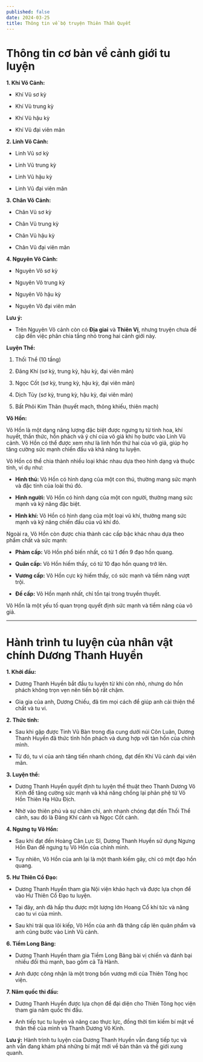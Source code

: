 ```yaml
---
published: false
date: 2024-03-25
title: Thông tin về bộ truyện Thiên Thần Quyết
---
```

# Thông tin cơ bản về cảnh giới tu luyện

**1\. Khí Võ Cảnh:**

*   Khí Vũ sơ kỳ
    
*   Khí Vũ trung kỳ
    
*   Khí Vũ hậu kỳ
    
*   Khí Vũ đại viên mãn
    

**2\. Linh Võ Cảnh:**

*   Linh Vũ sơ kỳ
    
*   Linh Vũ trung kỳ
    
*   Linh Vũ hậu kỳ
    
*   Linh Vũ đại viên mãn
    

<p style="text-align: start"><strong>3. Chân Võ Cảnh:</strong></p>

*   Chân Vũ sơ kỳ
    
*   Chân Vũ trung kỳ
    
*   Chân Vũ hậu kỳ
    
*   Chân Vũ đại viên mãn
    

<p style="text-align: start"><strong>4. Nguyên Võ Cảnh:</strong></p>

*   Nguyên Võ sơ kỳ
    
*   Nguyên Võ trung kỳ
    
*   Nguyên Võ hậu kỳ
    
*   Nguyên Võ đại viên mãn
    

<p style="text-align: start"><strong>Lưu ý:</strong></p>

*   Trên Nguyên Võ cảnh còn có **Địa giai** và **Thiên Vị**, nhưng truyện chưa đề cập đến việc phân chia tầng nhỏ trong hai cảnh giới này.
    

**Luyện Thể:**

1.  Thối Thể (10 tầng)
    
2.  Đãng Khí (sơ kỳ, trung kỳ, hậu kỳ, đại viên mãn)
    
3.  Ngọc Cốt (sơ kỳ, trung kỳ, hậu kỳ, đại viên mãn)
    
4.  Dịch Tủy (sơ kỳ, trung kỳ, hậu kỳ, đại viên mãn)
    
5.  Bất Phôi Kim Thân (huyết mạch, thông khiếu, thiên mạch)
    

<p style="text-align: start"><strong>Võ Hồn:</strong></p><p style="text-align: start">Võ Hồn là một dạng năng lượng đặc biệt được ngưng tụ từ tinh hoa, khí huyết, thần thức, hồn phách và ý chí của võ giả khi họ bước vào Linh Vũ cảnh. Võ Hồn có thể được xem như là linh hồn thứ hai của võ giả, giúp họ tăng cường sức mạnh chiến đấu và khả năng tu luyện.</p><p style="text-align: start">Võ Hồn có thể chia thành nhiều loại khác nhau dựa theo hình dạng và thuộc tính, ví dụ như:</p>

*   **Hình thú:** Võ Hồn có hình dạng của một con thú, thường mang sức mạnh và đặc tính của loài thú đó.
    
*   **Hình người:** Võ Hồn có hình dạng của một con người, thường mang sức mạnh và kỹ năng đặc biệt.
    
*   **Hình khí:** Võ Hồn có hình dạng của một loại vũ khí, thường mang sức mạnh và kỹ năng chiến đấu của vũ khí đó.
    

<p style="text-align: start">Ngoài ra, Võ Hồn còn được chia thành các cấp bậc khác nhau dựa theo phẩm chất và sức mạnh:</p>

*   **Phàm cấp:** Võ Hồn phổ biến nhất, có từ 1 đến 9 đạo hồn quang.
    
*   **Quân cấp:** Võ Hồn hiếm thấy, có từ 10 đạo hồn quang trở lên.
    
*   **Vương cấp:** Võ Hồn cực kỳ hiếm thấy, có sức mạnh và tiềm năng vượt trội.
    
*   **Đế cấp:** Võ Hồn mạnh nhất, chỉ tồn tại trong truyền thuyết.
    

<p style="text-align: start">Võ Hồn là một yếu tố quan trọng quyết định sức mạnh và tiềm năng của võ giả.</p>

* * *

# Hành trình tu luyện của nhân vật chính Dương Thanh Huyền

<p style="text-align: start"><strong>1. Khởi đầu:</strong></p>

*   Dương Thanh Huyền bắt đầu tu luyện từ khi còn nhỏ, nhưng do hồn phách không trọn vẹn nên tiến bộ rất chậm.
    
*   Gia gia của anh, Dương Chiếu, đã tìm mọi cách để giúp anh cải thiện thể chất và tu vi.
    

<p style="text-align: start"><strong>2. Thức tỉnh:</strong></p>

*   Sau khi gặp được Tinh Vũ Bàn trong địa cung dưới núi Côn Luân, Dương Thanh Huyền đã thức tỉnh hồn phách và dung hợp với tàn hồn của chính mình.
    
*   Từ đó, tu vi của anh tăng tiến nhanh chóng, đạt đến Khí Vũ cảnh đại viên mãn.
    

<p style="text-align: start"><strong>3. Luyện thể:</strong></p>

*   Dương Thanh Huyền quyết định tu luyện thể thuật theo Thanh Dương Võ Kinh để tăng cường sức mạnh và khả năng chống lại phản phệ từ Võ Hồn Thiên Hạ Hữu Địch.
    
*   Nhờ vào thiên phú và sự chăm chỉ, anh nhanh chóng đạt đến Thối Thể cảnh, sau đó là Đãng Khí cảnh và Ngọc Cốt cảnh.
    

<p style="text-align: start"><strong>4. Ngưng tụ Võ Hồn:</strong></p>

*   Sau khi đạt đến Hoàng Cân Lực Sĩ, Dương Thanh Huyền sử dụng Ngưng Hồn Đan để ngưng tụ Võ Hồn của chính mình.
    
*   Tuy nhiên, Võ Hồn của anh lại là một thanh kiếm gãy, chỉ có một đạo hồn quang.
    

<p style="text-align: start"><strong>5. Hư Thiên Cổ Đạo:</strong></p>

*   Dương Thanh Huyền tham gia Nội viện khảo hạch và được lựa chọn để vào Hư Thiên Cổ Đạo tu luyện.
    
*   Tại đây, anh đã hấp thu được một lượng lớn Hoang Cổ khí tức và nâng cao tu vi của mình.
    
*   Sau khi trải qua lôi kiếp, Võ Hồn của anh đã thăng cấp lên quân phẩm và anh cũng bước vào Linh Vũ cảnh.
    

<p style="text-align: start"><strong>6. Tiềm Long Bảng:</strong></p>

*   Dương Thanh Huyền tham gia Tiềm Long Bảng bài vị chiến và đánh bại nhiều đối thủ mạnh, bao gồm cả Tả Hành.
    
*   Anh được công nhận là một trong bốn vương mới của Thiên Tông học viện.
    

<p style="text-align: start"><strong>7. Năm quốc thi đấu:</strong></p>

*   Dương Thanh Huyền được lựa chọn để đại diện cho Thiên Tông học viện tham gia năm quốc thi đấu.
    
*   Anh tiếp tục tu luyện và nâng cao thực lực, đồng thời tìm kiếm bí mật về thân thế của mình và Thanh Dương Võ Kinh.
    

<p style="text-align: start"><strong>Lưu ý:</strong> Hành trình tu luyện của Dương Thanh Huyền vẫn đang tiếp tục và anh vẫn đang khám phá những bí mật mới về bản thân và thế giới xung quanh.</p>